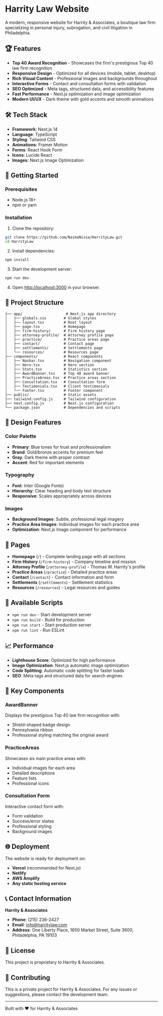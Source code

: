 # Harrity Law Website

A modern, responsive website for Harrity & Associates, a boutique law firm specializing in personal injury, subrogation, and civil litigation in Philadelphia.

## 🏆 Features

- **Top 40 Award Recognition** - Showcases the firm's prestigious Top 40 law firm recognition
- **Responsive Design** - Optimized for all devices (mobile, tablet, desktop)
- **Rich Visual Content** - Professional images and backgrounds throughout
- **Interactive Forms** - Contact and consultation forms with validation
- **SEO Optimized** - Meta tags, structured data, and accessibility features
- **Fast Performance** - Next.js optimization and image optimization
- **Modern UI/UX** - Dark theme with gold accents and smooth animations

## 🛠️ Tech Stack

- **Framework**: Next.js 14
- **Language**: TypeScript
- **Styling**: Tailwind CSS
- **Animations**: Framer Motion
- **Forms**: React Hook Form
- **Icons**: Lucide React
- **Images**: Next.js Image Optimization

## 🚀 Getting Started

### Prerequisites

- Node.js 18+ 
- npm or yarn

### Installation

1. Clone the repository:
```bash
git clone https://github.com/NaimaNissa/HarrityLaw.git
cd HarrityLaw
```

2. Install dependencies:
```bash
npm install
```

3. Start the development server:
```bash
npm run dev
```

4. Open [http://localhost:3000](http://localhost:3000) in your browser.

## 📁 Project Structure

```
├── app/                    # Next.js app directory
│   ├── globals.css        # Global styles
│   ├── layout.tsx         # Root layout
│   ├── page.tsx           # Homepage
│   ├── firm-history/      # Firm history page
│   ├── attorney-profile/  # Attorney profile page
│   ├── practice/          # Practice areas page
│   ├── contact/           # Contact page
│   ├── settlements/       # Settlements page
│   └── resources/         # Resources page
├── components/            # React components
│   ├── Navbar.tsx         # Navigation component
│   ├── Hero.tsx           # Hero section
│   ├── Stats.tsx          # Statistics section
│   ├── AwardBanner.tsx    # Top 40 award banner
│   ├── PracticeAreas.tsx  # Practice areas section
│   ├── Consultation.tsx   # Consultation form
│   ├── Testimonials.tsx   # Client testimonials
│   └── Footer.tsx         # Footer component
├── public/                # Static assets
├── tailwind.config.js     # Tailwind configuration
├── next.config.js         # Next.js configuration
└── package.json           # Dependencies and scripts
```

## 🎨 Design Features

### Color Palette
- **Primary**: Blue tones for trust and professionalism
- **Brand**: Gold/bronze accents for premium feel
- **Gray**: Dark theme with proper contrast
- **Accent**: Red for important elements

### Typography
- **Font**: Inter (Google Fonts)
- **Hierarchy**: Clear heading and body text structure
- **Responsive**: Scales appropriately across devices

### Images
- **Background Images**: Subtle, professional legal imagery
- **Practice Area Images**: Individual images for each practice area
- **Optimization**: Next.js Image component for performance

## 📱 Pages

- **Homepage** (`/`) - Complete landing page with all sections
- **Firm History** (`/firm-history`) - Company timeline and mission
- **Attorney Profile** (`/attorney-profile`) - Thomas W. Harrity's profile
- **Practice Areas** (`/practice`) - Detailed practice areas
- **Contact** (`/contact`) - Contact information and form
- **Settlements** (`/settlements`) - Settlement statistics
- **Resources** (`/resources`) - Legal resources and guides

## 🔧 Available Scripts

- `npm run dev` - Start development server
- `npm run build` - Build for production
- `npm run start` - Start production server
- `npm run lint` - Run ESLint

## 📈 Performance

- **Lighthouse Score**: Optimized for high performance
- **Image Optimization**: Next.js automatic image optimization
- **Code Splitting**: Automatic code splitting for faster loads
- **SEO**: Meta tags and structured data for search engines

## 🎯 Key Components

### AwardBanner
Displays the prestigious Top 40 law firm recognition with:
- Shield-shaped badge design
- Pennsylvania ribbon
- Professional styling matching the original award

### PracticeAreas
Showcases six main practice areas with:
- Individual images for each area
- Detailed descriptions
- Feature lists
- Professional icons

### Consultation Form
Interactive contact form with:
- Form validation
- Success/error states
- Professional styling
- Background images

## 🌐 Deployment

The website is ready for deployment on:
- **Vercel** (recommended for Next.js)
- **Netlify**
- **AWS Amplify**
- **Any static hosting service**

## 📞 Contact Information

**Harrity & Associates**
- **Phone**: (215) 236-2427
- **Email**: info@harritylaw.com
- **Address**: One Liberty Place, 1650 Market Street, Suite 3600, Philadelphia, PA 19103

## 📄 License

This project is proprietary to Harrity & Associates.

## 🤝 Contributing

This is a private project for Harrity & Associates. For any issues or suggestions, please contact the development team.

---

Built with ❤️ for Harrity & Associates